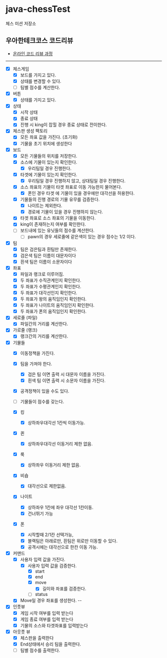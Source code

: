 # java-chessTest

체스 미션 저장소

## 우아한테크코스 코드리뷰

- [온라인 코드 리뷰 과정](https://github.com/woowacourse/woowacourse-docs/blob/master/maincourse/README.md)

---

- [x] 체스게임
  - [x] 보드를 가지고 있다.
  - [x] 상태를 변경할 수 있다.
  - [ ] 팀별 점수를 계산한다.

- [x] 버튼
  - [x] 상태를 가지고 있다.

- [x] 상태
  - [x] 시작 상태
  - [x] 종료 상태
  - [x] 진행 시 king이 잡힐 경우 종료 상태로 전이한다.

- [x] 체스판 생성 팩토리
    - [x] 모든 좌표 값을 가진다. (초기화)
    - [x] 기물을 초기 위치에 생성한다

- [x] 보드
    - [x] 모든 기물들의 위치를 저장한다.
    - [x] 소스에 기물이 있는지 확인한다.
        - [x] 우리팀일 경우 진행한다.
    - [x] 타겟에 기물이 있는지 확인한다.
        - [x] 우리팀일 경우 진행하지 않고, 상대팀일 경우 진행한다.
    - [x] 소스 좌표의 기물이 타겟 좌표로 이동 가능한지 물어본다.
      - [x] 폰인 경우 타겟 에 기물이 있을 경우에만 대각선을 허용한다.
    - [x] 기물들의 진행 경로의 기물 유무를 검증한다.
        - [x] 나이트는 제외한다.
        - [x] 경로에 기물이 있을 경우 진행하지 않는다.
    - [x] 타겟 좌표로 소스 좌표의 기물을 이동한다.
    - [x] king이 존재하는지 여부를 확인한다.
    - [ ] 보드내에 있는 유닛들의 점수를 계산한다.
      - [ ] pawn의 경우 세로줄에 같은색이 있는 경우 점수는 1/2 이다.

- [x] 팀
    - [x] 팀은 검은팀과 흰팀만 존재한다.
    - [x] 검은색 팀은 이름이 대문자이다
    - [x] 흰색 팀은 이름이 소문자이다

- [x] 좌표
    - [x] 파일과 랭크로 이루어짐.
    - [x] 두 좌표가 수직관계인지 확인한다.
    - [x] 두 좌표가 수평관계인지 확인한다.
    - [x] 두 좌표가 대각선인지 확인한다.
    - [x] 두 좌표가 왕의 움직임인지 확인한다.
    - [x] 두 좌표가 나이트의 움직임인지 확인한다.
    - [x] 두 좌표가 폰의 움직임인지 확인한다.

- [x] 세로줄 (파일)
    - [x] 파일간의 거리를 계산한다.

- [x] 가로줄 (랭크)
    - [x] 랭크간의 거리를 계산한다.

- [x] 기물들
    - [x] 이동정책을 가진다.
    - [x] 팀을 가져야 한다.
        - [x] 검은 팀 이면 출력 시 대문자 이름을 가진다.
        - [x] 흰색 팀 이면 출력 시 소문자 이름을 가진다.
    - [x] 공격정책이 있을 수도 있다.
    - [ ] 기물들이 점수를 갖는다.
  
    - [x] 킹
        - [x] 상하좌우대각선 1칸씩 이동가능.

    - [x] 퀸
        - [x] 상하좌우대각선 이동거리 제한 없음.

    - [x] 룩
        - [x] 상하좌우 이동거리 제한 없음.

    - [x] 비숍
        - [x] 대각선으로 제한없음.

    - [x] 나이트
        - [x] 상하좌우 1칸에 좌우 대각선 1칸이동.
        - [x] 건너뛰기 가능

    - [x] 폰
        - [x] 시작할때 2/1칸 선택가능,
        - [x] 블랙팀은 아래로만, 흰팀은 위로만 이동할 수 있다.
        - [x] 공격시에는 대각선으로 한칸 이동 가능.

- [x] 커맨드
  - [x] 사용자 입력 값을 가진다.
    - [x] 사용자 입력 값을 검증한다.
      - [x] start
      - [x] end
      - [x] move
        - [x] 길이와 좌표를 검증한다.
      - [ ] status
  - [x] Move일 경우 좌표를 생성한다.
--

- [x] 인풋뷰
    - [x] 게임 시작 여부를 입력 받는다
    - [x] 게임 종료 여부를 입력 받는다
    - [x] 기물의 소스와 타겟좌표를 입력받는다

- [x] 아웃풋 뷰
    - [x] 체스판을 출력한다
    - [x] End상태에서 승리 팀을 출력한다.
    - [ ] 팀별 점수를 출력한다.
